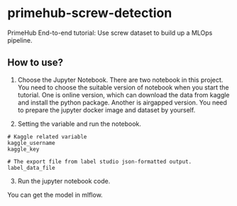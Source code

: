 # primehub-screw-detection

PrimeHub End-to-end tutorial: Use screw dataset to build up a MLOps pipeline.

## How to use?


1. Choose the Jupyter Notebook.
There are two notebook in this project. 
You need to choose the suitable version of notebook when you start the tutorial.
One is online version, which can download the data from kaggle and install the python package.
Another is airgapped version. You need to prepare the jupyter docker image and dataset by yourself.

2. Setting the variable and run the notebook. 

```
# Kaggle related variable
kaggle_username
kaggle_key

# The export file from label studio json-formatted output.
label_data_file
```

3. Run the jupyter notebook code.

You can get the model in mlflow.